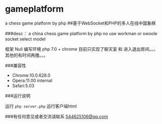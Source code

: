 # gameplatform
a chess game platform  by php
##基于WebSocket和PHP的多人在线中国象棋

###desc：
    a china chess game platform by php
	no use workman or swoole
    socket select model
     

框架 Null
编写环境 php 7.0 + chrome
目前只实现了聊天室 和 进入退出房间。。。
其他的有时间再撸。。。

###兼容性
* Chrome:10.0.628.0
* Opera:11.00 internal
* Safari:5.03

###运行说明

运行 `php server.php`
运行客户端html

###有任何意见或者交流请联系
544625106@qq.com
